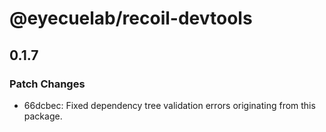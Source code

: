 # @eyecuelab/recoil-devtools

## 0.1.7

### Patch Changes

- 66dcbec: Fixed dependency tree validation errors originating from this package.
